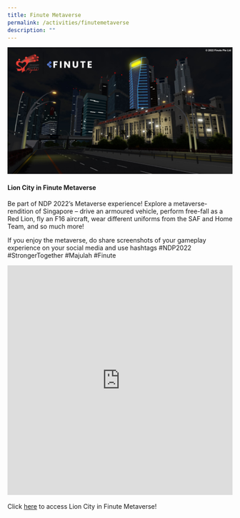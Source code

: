 ```yaml
---
title: Finute Metaverse
permalink: /activities/finutemetaverse
description: ""
---
```

![](/images/Finute1.jpg)

#### Lion City in Finute Metaverse

Be part of NDP 2022’s Metaverse experience! Explore a metaverse-rendition of Singapore – drive an armoured vehicle, perform free-fall as a Red Lion, fly an F16 aircraft, wear different uniforms from the SAF and Home Team, and so much more! 

If you enjoy the metaverse, do share screenshots of your gameplay experience on your social media and use hashtags #NDP2022 #StrongerTogether #Majulah #Finute

<iframe width="100%" frameborder="0" height="515" src="https://www.youtube.com/embed/1QhHdjJK2r4" title="Lion City in Finute Metaverse" frameborder="0" allowfullscreen></iframe>

Click <a href="https://www.roblox.com/games/4455133480/NDP-Event-Lion-City" target="_blank">here</a> to access Lion City in Finute Metaverse!